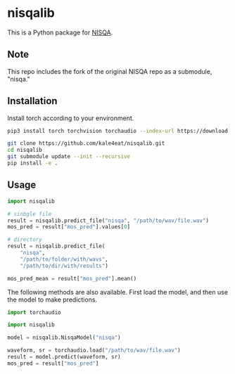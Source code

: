 # nisqalib

This is a Python package for [NISQA](https://github.com/gabrielmittag/NISQA).

## Note

This repo includes the fork of the original NISQA repo as a submodule, "nisqa."

## Installation

Install torch according to your environment.

```bash
pip3 install torch torchvision torchaudio --index-url https://download.pytorch.org/whl/cu121

git clone https://github.com/kale4eat/nisqalib.git
cd nisqalib
git submodule update --init --recursive
pip install -e .
```

## Usage

```python
import nisqalib

# sinbgle file
result = nisqalib.predict_file("nisqa", "/path/to/wav/file.wav")
mos_pred = result["mos_pred"].values[0]

# directory
result = nisqalib.predict_file(
    "nisqa",
    "/path/to/folder/with/wavs",
    "/path/to/dir/with/results")

mos_pred_mean = result["mos_pred"].mean()
```

The following methods are also available.
First load the model, and then use the model to make predictions.

```python
import torchaudio

import nisqalib

model = nisqalib.NisqaModel("nisqa")

waveform, sr = torchaudio.load("/path/to/wav/file.wav")
result = model.predict(waveform, sr)
mos_pred = result["mos_pred"]
```
